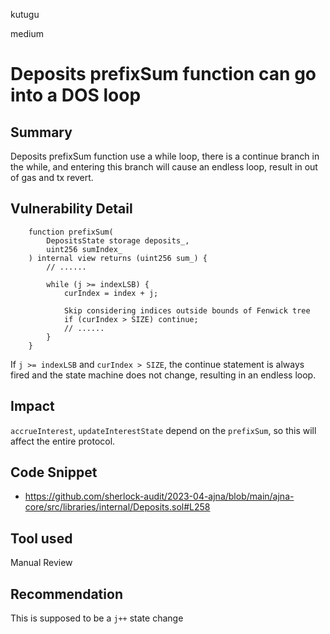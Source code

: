 kutugu

medium

# Deposits prefixSum function can go into a DOS loop

## Summary

Deposits prefixSum function use a while loop, there is a continue branch in the while, and entering this branch will cause an endless loop, result in out of gas and tx revert.

## Vulnerability Detail

```solidity
    function prefixSum(
        DepositsState storage deposits_,
        uint256 sumIndex_
    ) internal view returns (uint256 sum_) {
        // ......

        while (j >= indexLSB) {
            curIndex = index + j;

            Skip considering indices outside bounds of Fenwick tree
            if (curIndex > SIZE) continue;
            // ......
        }
    }
```

If `j >= indexLSB` and `curIndex > SIZE`, the continue statement is always fired and the state machine does not change, resulting in an endless loop. 

## Impact

`accrueInterest`, `updateInterestState` depend on the `prefixSum`, so this will affect the entire protocol.    

## Code Snippet

- https://github.com/sherlock-audit/2023-04-ajna/blob/main/ajna-core/src/libraries/internal/Deposits.sol#L258

## Tool used

Manual Review

## Recommendation

This is supposed to be a `j++` state change
 